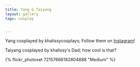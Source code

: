 ```yaml
---
title: Yang & Taiyang
layout: gallery
tags: cosplay


---
```


Yang cosplayed by khalissycosplays; Follow them on [Instagram](https://www.instagram.com/khalissycosplays)!

Taiyang cosplayed by khalissy's Dad; how cool is that?

{% flickr_photoset 72157666182804888 "Medium" %}